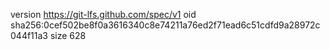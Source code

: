 version https://git-lfs.github.com/spec/v1
oid sha256:0cef502be8f0a3616340c8e74211a76ed2f71ead6c51cdfd9a28972c044f11a3
size 628
